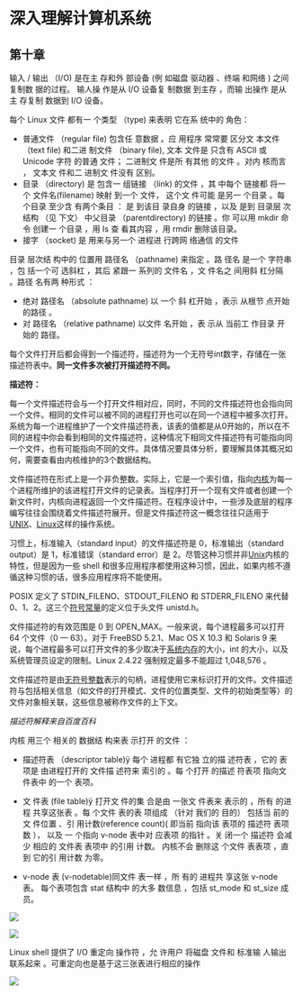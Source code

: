 # 深入理解计算机系统

## 第十章

输入 / 输出 （I/O) 是在主 存和外 部设备 (例 如磁盘 驱动器 、终端 和网络 ) 之间 复制数 据的过程。 输人操 作是从 I/O 设备复 制数据 到主存 ，而输 出操作 是从主 存复制 数据到 I/O 设备。

每个 Linux 文件 都有一 个类型 （type) 来表明 它在系 统中的 角色：

- 普通文件 （regular file) 包含任 意数据 。应 用程序 常常要 区分文 本文件 （text file) 和二进 制文件 （binary file), 文本 文件是 只含有 ASCII 或 Unicode 字符 的普通 文件； 二进制文 件是所 有其他 的文件 。对内 核而言 ， 文本文 件和二 进制文 件没有 区别。
- 目录 （directory) 是 包含一 组链接 （link) 的文件 ，其 中每个 链接都 将一个 文件名(filename) 映射 到一个 文件， 这个文 件可能 是另一 个目录 。每 个目录 至少含 有两个条目 ： 是 到该目 录自身 的链接 ，以及 是到 目录层 次结构 （见 下文） 中父目录 （parentdirectory) 的链接 。你 可以用 mkdir 命令 创建一 个目录 ，用 Is 查 看其内容 ，用 rmdir 删除该目录。
-  接字 （socket) 是 用来与另一个 进程进 行跨网 络通信 的文件

目录 层次结 构中的 位置用 路径名 （pathname) 来指定 。路 径名 是一个 字符串 ，包 括一个可 选斜杠 ，其后 紧跟一 系列的 文件名 ，文 件名之 间用斜 杠分隔 。路径 名有两 种形式 ：

- 绝对 路径名 （absolute pathname) 以 一个 斜 杠开始 ，表示 从根节 点开始 的路径 。
- 对 路径名 （relative pathname) 以文件 名开始 ，表 示从 当前工 作目录 开始的 路径。

每个文件打开后都会得到一个描述符，描述符为一个无符号int数字，存储在一张描述符表中。**同一文件多次被打开描述符不同。**

**描述符：**

每一个文件描述符会与一个打开文件相对应，同时，不同的文件描述符也会指向同一个文件。相同的文件可以被不同的进程打开也可以在同一个进程中被多次打开。系统为每一个进程维护了一个文件描述符表，该表的值都是从0开始的，所以在不同的进程中你会看到相同的文件描述符，这种情况下相同文件描述符有可能指向同一个文件，也有可能指向不同的文件。具体情况要具体分析，要理解具体其概况如何，需要查看由内核维护的3个数据结构。

文件描述符在形式上是一个非负整数。实际上，它是一个索引值，指向[内核](https://baike.baidu.com/item/内核)为每一个进程所维护的该进程打开文件的记录表。当程序打开一个现有文件或者创建一个新文件时，内核向进程返回一个文件描述符。在程序设计中，一些涉及底层的程序编写往往会围绕着文件描述符展开。但是文件描述符这一概念往往只适用于[UNIX](https://baike.baidu.com/item/UNIX)、[Linux](https://baike.baidu.com/item/Linux)这样的操作系统。

习惯上，标准输入（standard input）的文件描述符是 0，标准输出（standard output）是 1，标准错误（standard error）是 2。尽管这种习惯并非[Unix](https://baike.baidu.com/item/Unix)内核的特性，但是因为一些 shell 和很多应用程序都使用这种习惯，因此，如果内核不遵循这种习惯的话，很多应用程序将不能使用。

POSIX 定义了 STDIN_FILENO、STDOUT_FILENO 和 STDERR_FILENO 来代替 0、1、2。这三个[符号常量](https://baike.baidu.com/item/符号常量)的定义位于头文件 unistd.h。

文件描述符的有效范围是 0 到 OPEN_MAX。一般来说，每个进程最多可以打开 64 个文件（0 — 63）。对于 FreeBSD 5.2.1、Mac OS X 10.3 和 Solaris 9 来说，每个进程最多可以打开文件的多少取决于[系统内存](https://baike.baidu.com/item/系统内存)的大小，int 的大小，以及系统管理员设定的限制。Linux 2.4.22 强制规定最多不能超过 1,048,576 。

文件描述符是由[无符号整数](https://baike.baidu.com/item/无符号整数)表示的句柄，进程使用它来标识打开的文件。文件描述符与包括相关信息（如文件的打开模式、文件的位置类型、文件的初始类型等）的文件对象相关联，这些信息被称作文件的上下文。

*描述符解释来自百度百科*



内核 用三个 相关的 数据结 构来表 示打开 的文件 ：

- 描述符表 （descriptor table)ÿ 每个 进程都 有它独 立的描 述符表 ，它的 表项是 由进程打开的 文件描 述符来 索引的 。每 个打开 的描述 符表项 指向文 件表中 的一个 表项。
- 文 件表 (file table)ÿ 打开文 件的集 合是由 一张文 件表来 表示的 ，所有 的进程 共享这张表 。每 个文件 表的表 项组成 （针对 我们的 目的） 包括当 前的文 件位置 、引 用计数(reference count)( 即当前 指向该 表项的 描述符 表项数 ）， 以及 一 个指向 v-node 表中对 应表项 的指针 。关 闭一个 描述符 会减少 相应的 文件表 表项中 的引用 计数。 内核不会 删除这 个文件 表表项 ，直到 它的引 用计数 为零。

-  v-node 表 (v-nodetable)同文件 表一样 ，所 有的 进程共 享这张 v-node 表。 每个表项包含 stat 结构中 的大多 数信息 ，包括 st_mode 和 st_size 成员。

![](https://upload-images.jianshu.io/upload_images/1829481-54fb62c7a1d1b9af.jpg?imageMogr2/auto-orient/strip%7CimageView2/2/w/1240)

![](https://upload-images.jianshu.io/upload_images/1829481-e6727b53846a14a2.jpg?imageMogr2/auto-orient/strip%7CimageView2/2/w/1240)

Linux shell 提供了 I/O 重定向 操作符 ，允 许用户 将磁盘 文件和 标准输 人输出 联系起来 。可重定向也是基于这三张表进行相应的操作

![](https://upload-images.jianshu.io/upload_images/1829481-f21f25da4a0d4dd9.jpg?imageMogr2/auto-orient/strip%7CimageView2/2/w/1240)